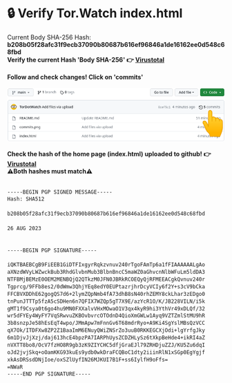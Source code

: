 # 🔒 Verify Tor.Watch index.html <br>
Current Body SHA-256 Hash: <strong>b208b05f28afc31f9ecb37090b80687b616ef96846a1de16162ee0d548c68fbd</strong> <br>
<strong>Verify the current Hash 'Body SHA-256' 👉 </strong> **[Virustotal](https://www.virustotal.com/gui/url/07d46003ab6804129ea73c3106102f6ec9b5bccf86aa35223c913e11eaacad20/details)**
<br>
<br>
<strong>Follow and check changes! Click on 'commits'</strong> <br>
<br>
![Screenshot](commits.png)
<br>
<br>
<strong>Check the hash of the home page (index.html) uploaded to github! 👉 </strong> **[Virustotal](https://www.virustotal.com/gui/url/e81f186f7f9ddaded2a83fc1466977338c2ab55316e196b783195fd3e1f6ccc2/details)**
<br>
<strong>⚠️Both hashes must match⚠️</strong><br>
<br />
```bash
-----BEGIN PGP SIGNED MESSAGE-----
Hash: SHA512

b208b05f28afc31f9ecb37090b80687b616ef96846a1de16162ee0d548c68fbd

26 AUG 2023


-----BEGIN PGP SIGNATURE-----

iQKTBAEBCgB9FiEEB1GiDTFIxgyrRqkzvnuv240rTgoFAmTp6a1fFIAAAAAALgAo
aXNzdWVyLWZwckBub3RhdGlvbnMub3BlbnBncC5maWZ0aGhvcnNlbWFuLm5ldDA3
NTFBMjBEMzE0OEM2MENBQjQ2QTkzM0JFN0JBRkRCOEQyQjRFMEEACgkQvnuv240r
Tgprcg/9FFb8es2/0dWmw3QhjYEq8edY0EUPtazrjhrDcyVCIy6f2Y+s3cV9bCka
FFCBVXDDhE62gogQS7d6+2lymZQpNmb4fA73dhB8sN40rhZEMY8ckLhar3zEDgo0
tnPunJTTTp5fzA5cSDHen6n7QFIX7WZQp5gT7X9E/azYcR1O/K/JB228VILN/i5k
gMT1f9Csya0t6go4hu9MN0FXXalvVHxMOwaO1V3qx4kyR9hi3YthVr49xDLQf/32
wr5dFYEy4WyFY7VqSRwvuZKBOvbvrcOTOdnD4QioXmGWLw1Ayq9VZTZmlStMU9hR
3b8snzpJe58hEsEqT4wpo/JMmApw7mFnnGv6T68mdrRyo+A9Ki4SgYslMBsQzVCC
qX7Ok/ITDFXw8ZP2Z1BaaImM6ENuyQWiZNSrZo3uuB0RKKEGCXjOdi+lgYrfgJky
6m1DjvJjXzj/daj613hcE4bpzPA7IARPhUysZCDZHLySz6tXkpBeHde4+ikRI4aZ
nVXTT8bo8/OcV7fzHO8R9gb3zK9ZIYCHC5dfjGraEJl79ZRHDjuZZJ/KU5Zu6dqI
oJd2jvjSkq+oOamKKG93kuEs9ydb0wkDraFCQBoC1dty2iiinRlN1xSGp0EgYgjf
xkAsDRSsdDNjIoe/oxSZlUyfIN26MJKUI7B1F+ss6IylfH9oFfs=
=NWaR
-----END PGP SIGNATURE-----

```
